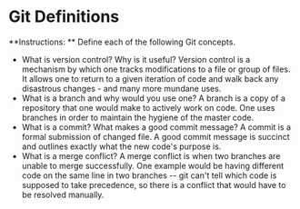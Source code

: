 # Git Definitions

**Instructions: ** Define each of the following Git concepts.

* What is version control?  Why is it useful?
Version control is a mechanism by which one tracks modifications to a file or group of files. It allows one to return to a given iteration of code and walk back any disastrous changes - and many more mundane uses.
* What is a branch and why would you use one?
A branch is a copy of a repository that one would make to actively work on code. One uses branches in order to maintain the hygiene of the master code.
* What is a commit? What makes a good commit message?
A commit is a formal submission of changed file. A good commit message is succinct and outlines exactly what the new code's purpose is.
* What is a merge conflict?
A merge conflict is when two branches are unable to merge successfully. One example would be having different code on the same line in two branches -- git can't tell which code is supposed to take precedence, so there is a conflict that would have to be resolved manually.